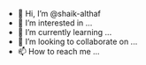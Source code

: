- 👋 Hi, I’m @shaik-althaf
- 👀 I’m interested in ...
- 🌱 I’m currently learning ...
- 💞️ I’m looking to collaborate on ...
- 📫 How to reach me ...

<!---
shaik-althaf/shaik-althaf is a ✨ special ✨ repository because its `README.md` (this file) appears on your GitHub profile.
You can click the Preview link to take a look at your changes.
--->
